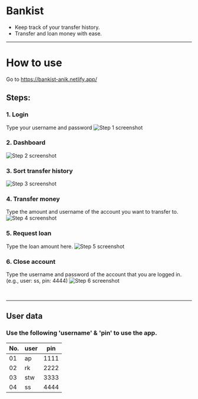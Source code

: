 # Bankist

- Keep track of your transfer history.
- Transfer and loan money with ease.

---

# How to use

Go to https://bankist-anik.netlify.app/

## Steps:

### 1. Login

Type your username and password
![Step 1 screenshot](https://images.tango.us/workflows/e61ec5b5-51f9-4ed4-a8d4-7383080ef067/steps/50ce3cfe-f0ca-4bb8-9c36-db6ed36aeea3/639436de-d462-4529-bf14-3b0fbce6c854.png?crop=focalpoint&fit=crop&fp-x=0.5000&fp-y=0.5000&w=1200&border=2%2CF4F2F7&border-radius=8%2C8%2C8%2C8&border-radius-inner=8%2C8%2C8%2C8&blend-align=bottom&blend-mode=normal&blend-x=0&blend-w=1200&blend64=aHR0cHM6Ly9pbWFnZXMudGFuZ28udXMvc3RhdGljL21hZGUtd2l0aC10YW5nby13YXRlcm1hcmstdjIucG5n&mark-x=959&mark-y=71&m64=aHR0cHM6Ly9pbWFnZXMudGFuZ28udXMvc3RhdGljL2JsYW5rLnBuZz9tYXNrPWNvcm5lcnMmYm9yZGVyPTQlMkNGRjc0NDImdz05MCZoPTEzMCZmaXQ9Y3JvcCZjb3JuZXItcmFkaXVzPTEw)

### 2. Dashboard

![Step 2 screenshot](https://images.tango.us/workflows/e61ec5b5-51f9-4ed4-a8d4-7383080ef067/steps/c98e0de5-d7d8-4ff8-a177-619c97bb48a3/4af338cd-ae05-493c-a629-09038885067e.png?crop=focalpoint&fit=crop&fp-x=0.5000&fp-y=0.5000&w=1200&border=2%2CF4F2F7&border-radius=8%2C8%2C8%2C8&border-radius-inner=8%2C8%2C8%2C8&blend-align=bottom&blend-mode=normal&blend-x=0&blend-w=1200&blend64=aHR0cHM6Ly9pbWFnZXMudGFuZ28udXMvc3RhdGljL21hZGUtd2l0aC10YW5nby13YXRlcm1hcmstdjIucG5n&mark-x=238&mark-y=138&m64=aHR0cHM6Ly9pbWFnZXMudGFuZ28udXMvc3RhdGljL2JsYW5rLnBuZz9tYXNrPWNvcm5lcnMmYm9yZGVyPTQlMkNGRjc0NDImdz00MTMmaD0zNjImZml0PWNyb3AmY29ybmVyLXJhZGl1cz0xMA%3D%3D)

### 3. Sort transfer history

![Step 3 screenshot](https://images.tango.us/workflows/e61ec5b5-51f9-4ed4-a8d4-7383080ef067/steps/22b6bb15-36ed-4e31-9d33-ca1725b0e6ab/e8f5a101-011c-43ed-8360-1526ef88b856.png?crop=focalpoint&fit=crop&fp-x=0.5000&fp-y=0.5000&w=1200&border=2%2CF4F2F7&border-radius=8%2C8%2C8%2C8&border-radius-inner=8%2C8%2C8%2C8&blend-align=bottom&blend-mode=normal&blend-x=0&blend-w=1200&blend64=aHR0cHM6Ly9pbWFnZXMudGFuZ28udXMvc3RhdGljL21hZGUtd2l0aC10YW5nby13YXRlcm1hcmstdjIucG5n&mark-x=1042&mark-y=1088&m64=aHR0cHM6Ly9pbWFnZXMudGFuZ28udXMvc3RhdGljL2JsYW5rLnBuZz9tYXNrPWNvcm5lcnMmYm9yZGVyPTQlMkNGRjc0NDImdz0xNDImaD03MSZmaXQ9Y3JvcCZjb3JuZXItcmFkaXVzPTEw)

### 4. Transfer money

Type the amount and username of the account you want to transfer to.
![Step 4 screenshot](https://images.tango.us/workflows/e61ec5b5-51f9-4ed4-a8d4-7383080ef067/steps/6a97dedf-71cf-46f1-a8f6-bcdef2979e95/c06de346-efdb-4f50-8aa6-a9fc01c25e85.png?crop=focalpoint&fit=crop&fp-x=0.5000&fp-y=0.5000&w=1200&border=2%2CF4F2F7&border-radius=8%2C8%2C8%2C8&border-radius-inner=8%2C8%2C8%2C8&blend-align=bottom&blend-mode=normal&blend-x=0&blend-w=1200&blend64=aHR0cHM6Ly9pbWFnZXMudGFuZ28udXMvc3RhdGljL21hZGUtd2l0aC10YW5nby13YXRlcm1hcmstdjIucG5n&mark-x=890&mark-y=254&m64=aHR0cHM6Ly9pbWFnZXMudGFuZ28udXMvc3RhdGljL2JsYW5rLnBuZz9tYXNrPWNvcm5lcnMmYm9yZGVyPTQlMkNGRjc0NDImdz0xNTkmaD05NSZmaXQ9Y3JvcCZjb3JuZXItcmFkaXVzPTEw)

### 5. Request loan

Type the loan amount here.
![Step 5 screenshot](https://images.tango.us/workflows/e61ec5b5-51f9-4ed4-a8d4-7383080ef067/steps/e1582e55-4c18-4dac-b3f1-fd147d18f686/30fa4f61-e2a5-433f-90ff-eda51b52d595.png?crop=focalpoint&fit=crop&fp-x=0.5000&fp-y=0.5000&w=1200&border=2%2CF4F2F7&border-radius=8%2C8%2C8%2C8&border-radius-inner=8%2C8%2C8%2C8&blend-align=bottom&blend-mode=normal&blend-x=0&blend-w=1200&blend64=aHR0cHM6Ly9pbWFnZXMudGFuZ28udXMvc3RhdGljL21hZGUtd2l0aC10YW5nby13YXRlcm1hcmstdjIucG5n&mark-x=530&mark-y=216&m64=aHR0cHM6Ly9pbWFnZXMudGFuZ28udXMvc3RhdGljL2JsYW5rLnBuZz9tYXNrPWNvcm5lcnMmYm9yZGVyPTQlMkNGRjc0NDImdz0xNTgmaD05NiZmaXQ9Y3JvcCZjb3JuZXItcmFkaXVzPTEw)

### 6. Close account

Type the username and password of the account that you are logged in. (e.g., user: ss, pin: 4444)
![Step 6 screenshot](https://images.tango.us/workflows/e61ec5b5-51f9-4ed4-a8d4-7383080ef067/steps/69b1222f-3d22-4d31-8851-9ea0ad57a7d3/508264d9-1f44-4957-baeb-e4337cd5ce8d.png?crop=focalpoint&fit=crop&fp-x=0.5000&fp-y=0.5000&w=1200&border=2%2CF4F2F7&border-radius=8%2C8%2C8%2C8&border-radius-inner=8%2C8%2C8%2C8&blend-align=bottom&blend-mode=normal&blend-x=0&blend-w=1200&blend64=aHR0cHM6Ly9pbWFnZXMudGFuZ28udXMvc3RhdGljL21hZGUtd2l0aC10YW5nby13YXRlcm1hcmstdjIucG5n&mark-x=890&mark-y=213&m64=aHR0cHM6Ly9pbWFnZXMudGFuZ28udXMvc3RhdGljL2JsYW5rLnBuZz9tYXNrPWNvcm5lcnMmYm9yZGVyPTQlMkNGRjc0NDImdz0xNTcmaD05NSZmaXQ9Y3JvcCZjb3JuZXItcmFkaXVzPTEw)

<br/>

---

## User data

### Use the following 'username' & 'pin' to use the app.

| No. | user | pin  |
| --- | ---- | ---- |
| 01  | ap   | 1111 |
| 02  | rk   | 2222 |
| 03  | stw  | 3333 |
| 04  | ss   | 4444 |

